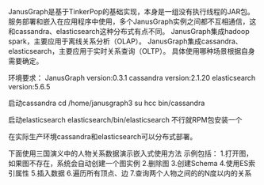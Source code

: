 JanusGraph是基于TinkerPop的基础实现，本身是一组没有执行线程的JAR包。
服务部署和嵌入在应用程序中使用，多个JanusGraph实例之间都不互相通信，这和cassandra、elasticsearch这种分布式有点不同。
JanusGraph集成hadoop spark，主要应用于离线关系分析（OLAP）。
JanusGraph集成cassandra、elasticsearch，主要应用于实时关系查询（OLTP）。
具体使用哪种场景根据自身需要确定。

环境要求：
JanusGraph version:0.3.1
cassandra version:2.1.20
elasticsearch version:5.6.5

启动cassandra
cd /home/janusgraph3
su hcc
bin/cassandra

启动elasticsearch
elasticsearch/bin/elasticsearch
不行就RPM包安装一个

在实际生产环境cassandra和elasticsearch可以分布式部署。

下面使用三国演义中的人物关系数据演示嵌入式使用方法
示例包括：
1.打开图，如果图不存在，系统会自动创建一个图实例
2.删除图
3.创建Schema
4.使用ES索引属性
5.插入数据
6.遍历所有顶点、边
7.查询两个人物之间的的N度以内的关系
